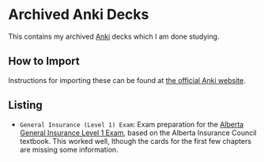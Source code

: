 # Archived Anki Decks

This contains my archived [Anki](https://apps.ankiweb.net/) decks which I am done studying.

## How to Import

Instructions for importing these can be found at [the official Anki website](https://docs.ankiweb.net/importing.html).

## Listing

-   `General Insurance (Level 1) Exam`: Exam preparation for the [Alberta General Insurance Level 1 Exam](https://www.abcouncil.ab.ca/general-insurance-exam-preparation/), based on the Alberta Insurance Council textbook. This worked well, lthough the cards for the first few chapters are missing some information.
